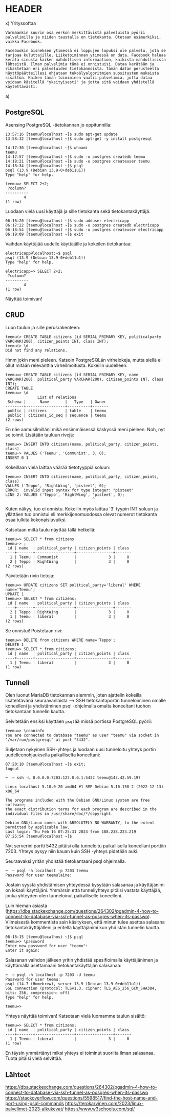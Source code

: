 # HEADER

x) Yrityssoftaa

	Varmaankin suurin osa verkon merkittävistä palveluista pyörii palvelimilla ja niiden taustalla on tietokanta. Otetaan esimerkiksi, vaikka Facebook.

	Facebookin bisneksen ytimessä ei loppujen lopuksi ole palvelu, jota se tarjoaa kuluttajille. Liiketoiminnan ytimessä on data. Facebook haluaa kerätä sinusta kaiken mahdollisen informaation, kaikista mahdollisista lähteistä. Ilman palvelimia tämä ei onnistuisi. Dataa kerätään ja rikastetaan eri palveluiden tietokannoista. Tämän datan perusteella näyttöpäätteillesi ohjataan tekoälyalgoritmien suositusten mukaista sisältöä. Kaiken tämän toimiminen vaatii palvelimia, jotta dataa voidaan käsitellä "yksityisesti" ja jotta sitä voidaan yhdistellä käytettävästi.

a)

## PostgreSQL


Asensing PostgreSQL -tietokannan jo oppitunnilla:

	13:57:16 [teemu@localhost ~]$ sudo apt-get update
	13:58:32 [teemu@localhost ~]$ sudo apt-get -y install postgresql

	14:17:30 [teemu@localhost ~]$ whoami
	teemu
	14:17:57 [teemu@localhost ~]$ sudo -u postgres createdb teemu
	14:18:21 [teemu@localhost ~]$ sudo -u postgres createuser teemu
	14:18:34 [teemu@localhost ~]$ psql
	psql (13.9 (Debian 13.9-0+deb11u1))
	Type "help" for help.
	
	teemu=> SELECT 2+2;
	 ?column?
	----------
	        4
	(1 row)

Luodaan vielä uusi käyttäjä ja sille tietokanta sekä tietokantakäyttäjä.

	06:16:20 [teemu@localhost ~]$ sudo adduser electricapp
	06:17:22 [teemu@localhost ~]$ sudo -u postgres createdb electricapp
	06:18:54 [teemu@localhost ~]$ sudo -u postgres createuser electricapp
	06:19:09 [teemu@localhost ~]$ exit

Vaihdan käyttäjää uudelle käyttäjälle ja kokeilen tietokantaa:

	electricapp@localhost:~$ psql
	psql (13.9 (Debian 13.9-0+deb11u1))
	Type "help" for help.
	
	electricapp=> SELECT 2+2;
	 ?column?
	----------
	        4
	(1 row)

Näyttää toimivan!

## CRUD

Luon taulun ja sille perusrakenteen:

	teemu(> CREATE TABLE citizens (id SERIAL PRIMARY KEY, politicalparty VARCHAR(200), citizen_points INT, class INT);
	teemu(> \d
	Did not find any relations.

Hmm jokin meni pieleen. Katsoin PostgreSQLän virhelokeja, mutta siellä ei ollut mitään relevanttia virheilmoitusta. Kokeilin uudelleen:

	teemu=> CREATE TABLE citizens (id SERIAL PRIMARY KEY, name VARCHAR(200), political_party VARCHAR(200), citizen_points INT, class INT);
	CREATE TABLE
	teemu=> \d
	              List of relations
	 Schema |      Name       |   Type   | Owner
	--------+-----------------+----------+-------
	 public | citizens        | table    | teemu
	 public | citizens_id_seq | sequence | teemu
	(2 rows)

En näe aamusilmilläni mikä ensimmäisessä käskyssä meni pieleen. Noh, nyt se toimii. Lisätään tauluun rivejä:

	teemu=> INSERT INTO citizens(name, political_party, citizen_points, class)
	teemu-> VALUES ('Teemu', 'Communist', 3, 0);
	INSERT 0 1

Kokeillaan vielä laittaa väärää tietotyyppiä soluun:

	teemu=> INSERT INTO citizens(name, political_party, citizen_points, class)
	VALUES ('Teppo', 'RightWing', 'pisteet', 0);
	ERROR:  invalid input syntax for type integer: "pisteet"
	LINE 2: VALUES ('Teppo', 'RightWing', 'pisteet', 0);
                                     	  ^
                                     	  
Kuten näkyy, tuo ei onnistu. Kokeilin myös laittaa '3' tyypin INT soluun ja yllättäen tuo onnistui eli merkkijonomuodossa olevat numerot tietokanta osaa tulkita kokonaisluvuiksi.

Katsotaan miltä taulu näyttää tällä hetkellä:

	teemu=> SELECT * from citizens
	teemu-> ;
	 id | name  | political_party | citizen_points | class
	----+-------+-----------------+----------------+-------
	  1 | Teemu | Communist       |              3 |     0
	  2 | Teppo | RightWing       |              3 |     0
	(2 rows)

Päivitetään rivin tietoja:

	teemu=> UPDATE citizens SET political_party='liberal' WHERE name='Teemu';
	UPDATE 1
	teemu=> SELECT * from citizens;
	 id | name  | political_party | citizen_points | class
	----+-------+-----------------+----------------+-------
	  2 | Teppo | RightWing       |              3 |     0
	  1 | Teemu | liberal         |              3 |     0
	(2 rows)

Se onnistui! Poistetaan rivi:

	teemu=> DELETE from citizens WHERE name='Teppo';
	DELETE 1
	teemu=> SELECT * from citizens;
	 id | name  | political_party | citizen_points | class
	----+-------+-----------------+----------------+-------
	  1 | Teemu | liberal         |              3 |     0
	(1 row)


## Tunneli

Olen luonut MariaDB tietokannan aiemmin, joten ajattelin kokeilla lisätehtävänä seuraavanlaista --> SSH tietokantaportin tunneloiminen omalle koneelleni ja yhdistäminen psql -ohjelmalla omalta koneeltani  tuohon tietokantaan tunnelin kautta.

Selvitetään ensiksi käyttäen `psql`ää missä portissa PostgreSQL pyörii:

	teemu=> \conninfo
	You are connected to database "teemu" as user "teemu" via socket in "/var/run/postgresql" at port "5432".

Suljetaan nykyinen SSH-yhteys ja luodaan uusi tunneloitu yhteys portin uudelleenohjauksella paikalliselta koneeltani:

	07:20:10 [teemu@localhost ~]$ exit;
	logout

	➜  ~ ssh -L 0.0.0.0:7203:127.0.0.1:5432 teemu@143.42.59.197
	
	Linux localhost 5.10.0-20-amd64 #1 SMP Debian 5.10.158-2 (2022-12-13) x86_64
	
	The programs included with the Debian GNU/Linux system are free software;
	the exact distribution terms for each program are described in the
	individual files in /usr/share/doc/*/copyright.
	
	Debian GNU/Linux comes with ABSOLUTELY NO WARRANTY, to the extent
	permitted by applicable law.
	Last login: Thu Feb 16 07:25:31 2023 from 188.238.223.219
	07:25:54 [teemu@localhost ~]$

Nyt serverini portti 5432 pitäisi olla tunneloitu paikallisella koneellani porttiin 7203. Yhteys pysyy niin kauan kuin SSH -yhteys pidetään auki.

Seuraavaksi yritän yhdistää tietokantaani psql ohjelmalla.

	➜  ~ psql -h localhost -p 7203 teemu
	Password for user teemulaine:

Jostain syystä yhdistämisen yhteydessä kysytään salasanaa ja käyttäjänimi on lokaali käyttäjäni. Ymmärsin että tunneliyhteys pitäisi vastata käyttäjää, jonka yhteyden olen tunneloinut paikalliselle koneelleni.

Luin hieman asiasta (https://dba.stackexchange.com/questions/264302/pgadmin-4-how-to-connect-to-database-via-ssh-tunnel-as-posgres-when-its-passwo). Viimeisestä kommentista sain käsityksen, että minun tulee asettaa salasana tietokantakäyttäjälleni ja eritellä käyttäjänimi kun yhdistän tunnelin kautta.

	08:18:15 [teemu@localhost ~]$ psql
	teemu=> \password
	Enter new password for user "teemu":
	Enter it again:

Salasanan vaihdon jälkeen yritin yhdistää spesifioimalla käyttäjänimen ja käyttämällä asettamaani tietokantakäyttäjän salasanaa:

	➜  ~ psql -h localhost -p 7203 -U teemu
	Password for user teemu:
	psql (14.7 (Homebrew), server 13.9 (Debian 13.9-0+deb11u1))
	SSL connection (protocol: TLSv1.3, cipher: TLS_AES_256_GCM_SHA384, bits: 256, compression: off)
	Type "help" for help.
	
	teemu=>

Yhteys näyttää toimivan! Katsotaan vielä luomamme taulun sisältö:

	teemu=> SELECT * from citizens;
	 id | name  | political_party | citizen_points | class
	----+-------+-----------------+----------------+-------
	  1 | Teemu | liberal         |              3 |     0
	(1 row)

En täysin ymmärtänyt miksi yhteys ei toiminut suorilta ilman salasanaa. Tuota pitäisi vielä selvittää.

	

## Lähteet

https://dba.stackexchange.com/questions/264302/pgadmin-4-how-to-connect-to-database-via-ssh-tunnel-as-posgres-when-its-passwo
https://stackoverflow.com/questions/5598517/find-the-host-name-and-port-using-psql-commands
https://terokarvinen.com/2023/linux-palvelimet-2023-alkukevat/
https://www.w3schools.com/sql/
